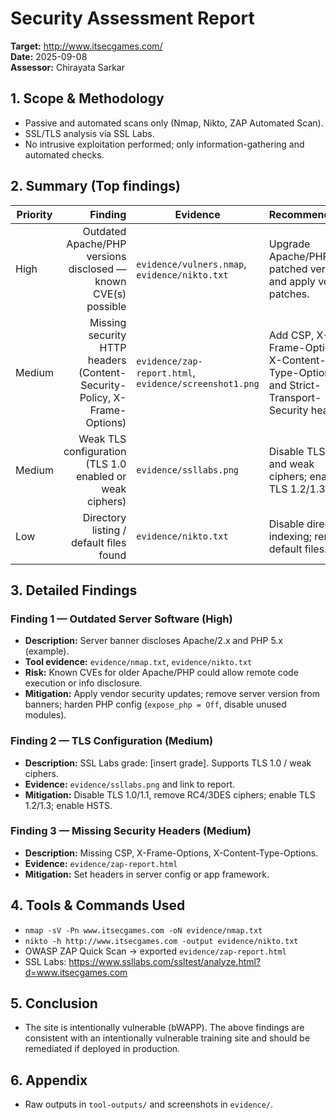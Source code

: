 # Security Assessment Report
**Target:** http://www.itsecgames.com/  
**Date:** 2025-09-08  
**Assessor:** Chirayata Sarkar

## 1. Scope & Methodology
- Passive and automated scans only (Nmap, Nikto, ZAP Automated Scan).
- SSL/TLS analysis via SSL Labs.
- No intrusive exploitation performed; only information-gathering and automated checks.

## 2. Summary (Top findings)
| Priority | Finding | Evidence | Recommendation |
|---|---:|---|---|
| High | Outdated Apache/PHP versions disclosed — known CVE(s) possible | `evidence/vulners.nmap`, `evidence/nikto.txt` | Upgrade Apache/PHP to patched versions and apply vendor patches. |
| Medium | Missing security HTTP headers (Content-Security-Policy, X-Frame-Options) | `evidence/zap-report.html`, `evidence/screenshot1.png` | Add CSP, X-Frame-Options, X-Content-Type-Options, and Strict-Transport-Security headers. |
| Medium | Weak TLS configuration (TLS 1.0 enabled or weak ciphers) | `evidence/ssllabs.png` | Disable TLS <1.2 and weak ciphers; enable TLS 1.2/1.3 only. |
| Low | Directory listing / default files found | `evidence/nikto.txt` | Disable directory indexing; remove default files. |


## 3. Detailed Findings
### Finding 1 — Outdated Server Software (High)
- **Description:** Server banner discloses Apache/2.x and PHP 5.x (example).
- **Tool evidence:** `evidence/nmap.txt`, `evidence/nikto.txt`
- **Risk:** Known CVEs for older Apache/PHP could allow remote code execution or info disclosure.
- **Mitigation:** Apply vendor security updates; remove server version from banners; harden PHP config (`expose_php = Off`, disable unused modules).

### Finding 2 — TLS Configuration (Medium)
- **Description:** SSL Labs grade: [insert grade]. Supports TLS 1.0 / weak ciphers.
- **Evidence:** `evidence/ssllabs.png` and link to report.
- **Mitigation:** Disable TLS 1.0/1.1, remove RC4/3DES ciphers; enable TLS 1.2/1.3; enable HSTS.

### Finding 3 — Missing Security Headers (Medium)
- **Description:** Missing CSP, X-Frame-Options, X-Content-Type-Options.
- **Evidence:** `evidence/zap-report.html`
- **Mitigation:** Set headers in server config or app framework.

## 4. Tools & Commands Used
- `nmap -sV -Pn www.itsecgames.com -oN evidence/nmap.txt`
- `nikto -h http://www.itsecgames.com -output evidence/nikto.txt`
- OWASP ZAP Quick Scan → exported `evidence/zap-report.html`
- SSL Labs: https://www.ssllabs.com/ssltest/analyze.html?d=www.itsecgames.com

## 5. Conclusion
- The site is intentionally vulnerable (bWAPP). The above findings are consistent with an intentionally vulnerable training site and should be remediated if deployed in production.

## 6. Appendix
- Raw outputs in `tool-outputs/` and screenshots in `evidence/`.

